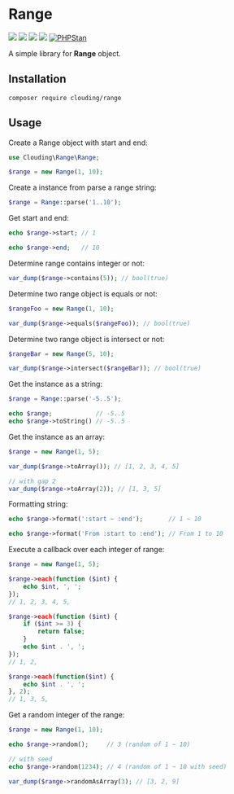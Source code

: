 # Range

[![](https://img.shields.io/packagist/php-v/clouding/range.svg?style=flat-square)](https://packagist.org/packages/clouding/range)
[![](https://img.shields.io/packagist/v/clouding/range.svg?style=flat-square)](https://packagist.org/packages/clouding/range)
[![](https://img.shields.io/travis/com/cloudingcity/kata.svg?style=flat-square)](https://travis-ci.com/cloudingcity/range)
[![](https://img.shields.io/codecov/c/github/cloudingcity/kata.svg?style=flat-square)](https://codecov.io/gh/cloudingcity/range)
[![PHPStan](https://img.shields.io/badge/PHPStan-enabled-44CC11.svg?longCache=true&style=flat-square)](https://github.com/phpstan/phpstan)

A simple library for **Range** object.

## Installation

```
composer require clouding/range
```
## Usage

Create a Range object with start and end:
```php
use Clouding\Range\Range;

$range = new Range(1, 10);
```

Create a instance from parse a range string:
```php
$range = Range::parse('1..10');
```

Get start and end:
```php
echo $range->start; // 1

echo $range->end;   // 10
```

Determine range contains integer or not:
```php
var_dump($range->contains(5)); // bool(true)
```

Determine two range object is equals or not:
```php
$rangeFoo = new Range(1, 10);

var_dump($range->equals($rangeFoo)); // bool(true)
```

Determine two range object is intersect or not:
```php
$rangeBar = new Range(5, 10);

var_dump($range->intersect($rangeBar)); // bool(true)
```

 Get the instance as a string:
```php
$range = Range::parse('-5..5');

echo $range;            // -5..5
echo $range->toString() // -5..5
```

 Get the instance as an array:
```php
$range = new Range(1, 5);

var_dump($range->toArray()); // [1, 2, 3, 4, 5]

// with gap 2
var_dump($range->toArray(2)); // [1, 3, 5]
```

Formatting string:
```php
echo $range->format(':start ~ :end');       // 1 ~ 10

echo $range->format('From :start to :end'); // From 1 to 10
```

Execute a callback over each integer of range:
```php
$range = new Range(1, 5);

$range->each(function ($int) {
    echo $int, ', ';
});
// 1, 2, 3, 4, 5, 

$range->each(function ($int) {
    if ($int >= 3) {
        return false;
    }
    echo $int . ', ';
});
// 1, 2, 

$range->each(function($int) {
    echo $int . ', ';
}, 2);
// 1, 3, 5,
```

Get a random integer of the range:
```php
$range = new Range(1, 10);

echo $range->random();     // 3 (random of 1 ~ 10)

// with seed
echo $range->random(1234); // 4 (random of 1 ~ 10 with seed)

var_dump($range->randomAsArray(3); // [3, 2, 9] 
```

